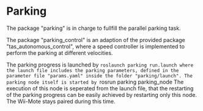Parking
=======

The package "parking" is in charge to fullfill the parallel parking task. 

The package "parking_control" is an adaption of the provided package "tas_autonomous_control", where a speed controller is implemented to perform the parking at different velocities.

The parking progress is launched by
`roslaunch parking run.launch
where the launch file includes the parking parameters, defined in the parameter file "params.yaml" inside the folder "parking/launch".
The parking node itself is started by
`rosrun parking parking_node
The execution of this node is seperated from the launch file, that the restarting of the parking progress can be easily achieved by restarting only this node. The Wii-Mote stays paired during this time.

